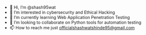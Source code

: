 - 👋 Hi, I’m @shash95wat
- 👀 I’m interested in cybersecurity and Ethical Hacking
- 🌱 I’m currently learning Web Application Penetration Testing 
- 💞️ I’m looking to collaborate on Python tools for automation testing
- 📫 How to reach me just officialshashwatshinde95@gmail.com

<!---
shash95wat/shash95wat is a ✨ special ✨ repository because its `README.md` (this file) appears on your GitHub profile.
You can click the Preview link to take a look at your changes.
--->
